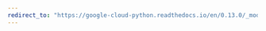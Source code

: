 ```yaml
---
redirect_to: "https://google-cloud-python.readthedocs.io/en/0.13.0/_modules/gcloud/datastore/key.html"
---
```

